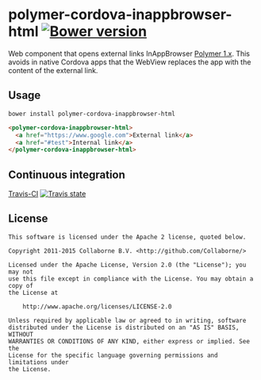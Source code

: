polymer-cordova-inappbrowser-html [![Bower version](https://badge.fury.io/bo/polymer-cordova-inappbrowser-html.svg)](http://badge.fury.io/bo/polymer-cordova-inappbrowser-html)
=========

Web component that opens external links InAppBrowser  [Polymer 1.x](https://www.polymer-project.org). This avoids in native Cordova apps that the
WebView replaces the app with the content of the external link.


## Usage

`bower install polymer-cordova-inappbrowser-html`

```html
<polymer-cordova-inappbrowser-html>
  <a href="https://www.google.com">External link</a>
  <a href="#test">Internal link</a>
</polymer-cordova-inappbrowser-html>
```

## Continuous integration

[Travis-CI](https://travis-ci.org/Collaborne/polymer-cordova-inappbrowser-html) [![Travis state](https://travis-ci.org/Collaborne/polymer-cordova-inappbrowser-html.svg?branch=master)](https://travis-ci.org/Collaborne/polymer-cordova-inappbrowser-html)


## License

    This software is licensed under the Apache 2 license, quoted below.

    Copyright 2011-2015 Collaborne B.V. <http://github.com/Collaborne/>

    Licensed under the Apache License, Version 2.0 (the "License"); you may not
    use this file except in compliance with the License. You may obtain a copy of
    the License at

        http://www.apache.org/licenses/LICENSE-2.0

    Unless required by applicable law or agreed to in writing, software
    distributed under the License is distributed on an "AS IS" BASIS, WITHOUT
    WARRANTIES OR CONDITIONS OF ANY KIND, either express or implied. See the
    License for the specific language governing permissions and limitations under
    the License.
    